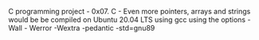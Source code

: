 C programming project - 0x07. C - Even more pointers, arrays and strings
would be be compiled on Ubuntu 20.04 LTS using gcc using the options -Wall - Werror -Wextra -pedantic -std=gnu89
